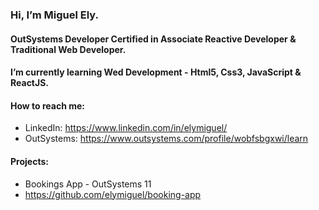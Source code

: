 ### Hi, I’m Miguel Ely.
#### OutSystems Developer Certified in Associate Reactive Developer & Traditional Web Developer.
#### I’m currently learning Wed Development - Html5, Css3, JavaScript & ReactJS.
#### How to reach me: 
  - LinkedIn: https://www.linkedin.com/in/elymiguel/
  - OutSystems: https://www.outsystems.com/profile/wobfsbgxwi/learn
  
#### Projects:
  - Bookings App - OutSystems 11
  - https://github.com/elymiguel/booking-app

